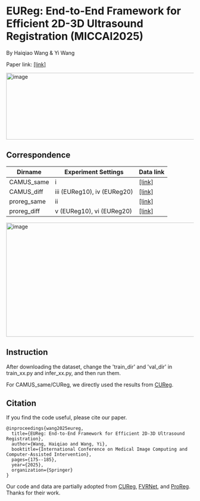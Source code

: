 # EUReg: End-to-End Framework for Efficient 2D-3D Ultrasound Registration (MICCAI2025) 

By Haiqiao Wang & Yi Wang

Paper link: [[link]](https://link.springer.com/chapter/10.1007/978-3-032-04937-7_17)

<img width="685" height="179" alt="image" src="https://github.com/user-attachments/assets/39d15db4-7836-4b7d-85fa-0dea1c592c3f" />

## Correspondence

| Dirname  | Experiment Settings| Data link |
| ---------- | -----------| -----------|
| CAMUS_same   | i   | [[link]](https://drive.usercontent.google.com/download?id=1Jmyl7KsPmwh16VJKt4v4Et_c4-RkaAIJ&export=download&authuser=0)|
| CAMUS_diff   | iii (EUReg10), iv (EUReg20)   | [[link]](https://drive.usercontent.google.com/download?id=1hDqsefF_KSxWwIAPFyMTmAPK3ACvFuVO&export=download&authuser=0)|
| proreg_same   | ii   | [[link]](https://drive.usercontent.google.com/download?id=1optAZ9a9bFl83K9yhmqDFqp1TAUMH9xo&export=download&authuser=0)  |
| proreg_diff   | v (EUReg10), vi (EUReg20)  | [[link]](https://drive.usercontent.google.com/download?id=1optAZ9a9bFl83K9yhmqDFqp1TAUMH9xo&export=download&authuser=0)|

<img width="1559" height="306" alt="image" src="https://github.com/user-attachments/assets/e4df2049-a4b8-4dec-a5fa-ac0cdcbc7909" />

## Instruction

After downloading the dataset, change the 'train_dir' and 'val_dir' in train_xx.py and infer_xx.py, and then run them.

For CAMUS_same/CUReg, we directly used the results from [CUReg](https://github.com/LLEIHIT/CU-Reg).

## Citation
If you find the code useful, please cite our paper.
```
@inproceedings{wang2025eureg,
  title={EUReg: End-to-End Framework for Efficient 2D-3D Ultrasound Registration},
  author={Wang, Haiqiao and Wang, Yi},
  booktitle={International Conference on Medical Image Computing and Computer-Assisted Intervention},
  pages={175--185},
  year={2025},
  organization={Springer}
}
```

Our code and data are partially adopted from [CUReg](https://github.com/LLEIHIT/CU-Reg), [FVRNet](https://github.com/DIAL-RPI/FVR-Net), and [ProReg](https://muregpro.github.io/data.html). Thanks for their work.
